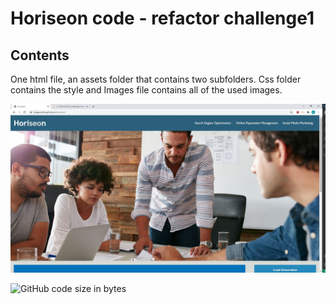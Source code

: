 # Horiseon code - refactor challenge1

## Contents

One html file, an assets folder that contains two subfolders. Css folder contains the style and Images file contains all of the used images. 

![Screenshot](assets/images/horiseon-screenshot.JPG)


![GitHub code size in bytes](https://img.shields.io/github/languages/code-size/DragoonKite/horiseon)
